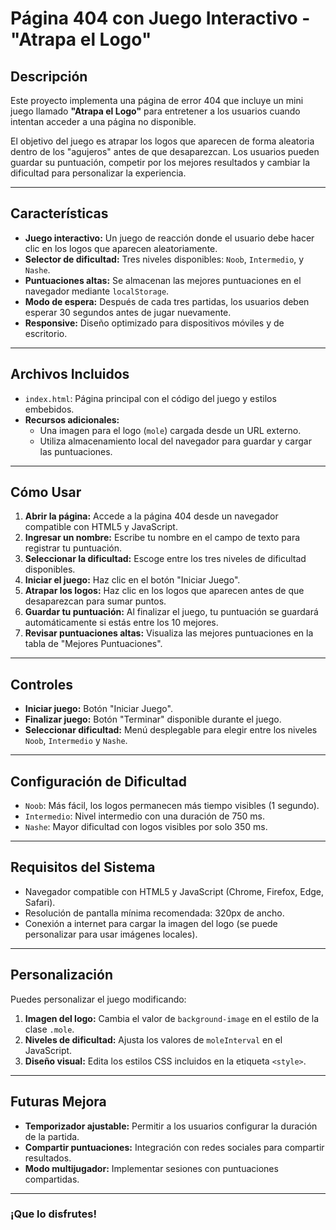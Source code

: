 # Página 404 con Juego Interactivo - "Atrapa el Logo"

## Descripción
Este proyecto implementa una página de error 404 que incluye un mini juego llamado **"Atrapa el Logo"** para entretener a los usuarios cuando intentan acceder a una página no disponible. 

El objetivo del juego es atrapar los logos que aparecen de forma aleatoria dentro de los "agujeros" antes de que desaparezcan. Los usuarios pueden guardar su puntuación, competir por los mejores resultados y cambiar la dificultad para personalizar la experiencia.

---

## Características
- **Juego interactivo:** Un juego de reacción donde el usuario debe hacer clic en los logos que aparecen aleatoriamente.
- **Selector de dificultad:** Tres niveles disponibles: `Noob`, `Intermedio`, y `Nashe`.
- **Puntuaciones altas:** Se almacenan las mejores puntuaciones en el navegador mediante `localStorage`.
- **Modo de espera:** Después de cada tres partidas, los usuarios deben esperar 30 segundos antes de jugar nuevamente.
- **Responsive:** Diseño optimizado para dispositivos móviles y de escritorio.

---

## Archivos Incluidos
- `index.html`: Página principal con el código del juego y estilos embebidos.
- **Recursos adicionales:** 
  - Una imagen para el logo (`mole`) cargada desde un URL externo.
  - Utiliza almacenamiento local del navegador para guardar y cargar las puntuaciones.

---

## Cómo Usar
1. **Abrir la página:** Accede a la página 404 desde un navegador compatible con HTML5 y JavaScript.
2. **Ingresar un nombre:** Escribe tu nombre en el campo de texto para registrar tu puntuación.
3. **Seleccionar la dificultad:** Escoge entre los tres niveles de dificultad disponibles.
4. **Iniciar el juego:** Haz clic en el botón "Iniciar Juego".
5. **Atrapar los logos:** Haz clic en los logos que aparecen antes de que desaparezcan para sumar puntos. 
6. **Guardar tu puntuación:** Al finalizar el juego, tu puntuación se guardará automáticamente si estás entre los 10 mejores.
7. **Revisar puntuaciones altas:** Visualiza las mejores puntuaciones en la tabla de "Mejores Puntuaciones".

---

## Controles
- **Iniciar juego:** Botón "Iniciar Juego".
- **Finalizar juego:** Botón "Terminar" disponible durante el juego.
- **Seleccionar dificultad:** Menú desplegable para elegir entre los niveles `Noob`, `Intermedio` y `Nashe`.

---

## Configuración de Dificultad
- `Noob`: Más fácil, los logos permanecen más tiempo visibles (1 segundo).
- `Intermedio`: Nivel intermedio con una duración de 750 ms.
- `Nashe`: Mayor dificultad con logos visibles por solo 350 ms.

---

## Requisitos del Sistema
- Navegador compatible con HTML5 y JavaScript (Chrome, Firefox, Edge, Safari).
- Resolución de pantalla mínima recomendada: 320px de ancho.
- Conexión a internet para cargar la imagen del logo (se puede personalizar para usar imágenes locales).

---

## Personalización
Puedes personalizar el juego modificando:
1. **Imagen del logo:** Cambia el valor de `background-image` en el estilo de la clase `.mole`.
2. **Niveles de dificultad:** Ajusta los valores de `moleInterval` en el JavaScript.
3. **Diseño visual:** Edita los estilos CSS incluidos en la etiqueta `<style>`.

---

## Futuras Mejora
- **Temporizador ajustable:** Permitir a los usuarios configurar la duración de la partida.
- **Compartir puntuaciones:** Integración con redes sociales para compartir resultados.
- **Modo multijugador:** Implementar sesiones con puntuaciones compartidas.

---

### ¡Que lo disfrutes!
